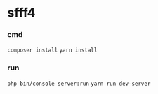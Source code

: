 # sfff4


### cmd
`composer install`
`yarn install`


### run
`php bin/console server:run`
`yarn run dev-server`
